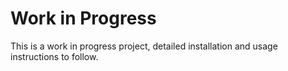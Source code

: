 # Work in Progress
This is a work in progress project, detailed installation and usage instructions to follow.
